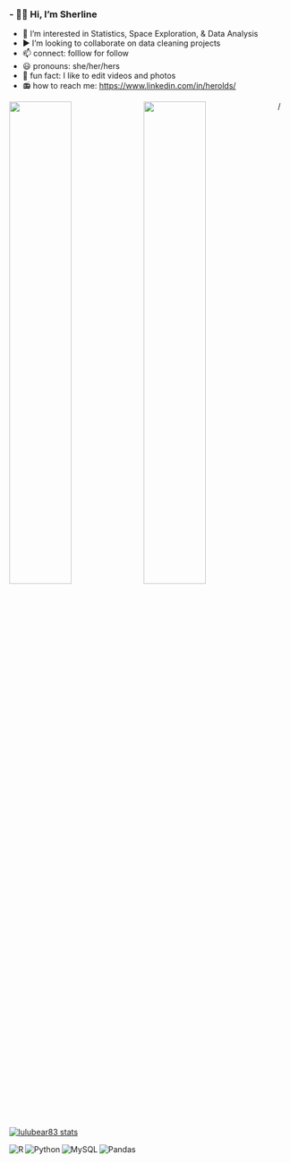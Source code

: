 ### - 👋🏾 Hi, I’m Sherline
- 👀 I’m interested in Statistics, Space Exploration, & Data Analysis
- ▶ I’m looking to collaborate on data cleaning projects
- 📫 connect: folllow for follow
- 😃 pronouns: she/her/hers
- 🎥 fun fact: I like to edit videos and photos
- 📻 how to reach me: https://www.linkedin.com/in/herolds/

<img align="left" width="47%" src="https://github-readme-stats.vercel.app/api?username=lulubear83&theme=vision-friendly-radical&show_icons=true" /> 

<img align="left" width="47%" src="https://github-readme-stats.vercel.app/api/top-langs/?username=lulubear83&layout=compact)](https://github.com/anuraghazra/github-readme-stats" >/ [![lulubear83 stats](https://github-readme-stats.vercel.app/api/wakatime?username=willianrod)](https://github.com/anuraghazra/github-readme-stats) 

<img align="left" alt="R" src="https://img.shields.io/badge/r-%23276DC3.svg?style=for-the-badge&logo=r&logoColor=white"> 

<img align="left" alt="Python" src="https://img.shields.io/badge/python-3670A0?style=for-the-badge&logo=python&logoColor=ffdd54"> 

<img align="left" alt="MySQL" src="https://img.shields.io/badge/mysql-%2300f.svg?style=for-the-badge&logo=mysql&logoColor=white)"> ![Pandas](https://img.shields.io/badge/pandas-%23150458.svg?style=for-the-badge&logo=pandas&logoColor=white) 



<!---
lullubear83/lulubear83 is a ✨ special ✨ repository because its `README.md` (this file) appears on your GitHub profile.
You can click the Preview link to take a look at your changes.
--->
